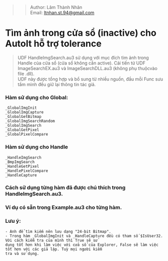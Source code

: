 >> Author: Lâm Thành Nhân\
>> Email: ltnhan.st.94@gmail.com
# Tìm ảnh trong cửa sổ (inactive) cho AutoIt hỗ trợ tolerance
> UDF HandleImgSearch.au3 sử dụng với mục đích tìm ảnh trong Handle của cửa sổ (cửa sổ không cần active). Cải tiến từ UDF ImageSearchEX.au3 và ImageSearchDLL.au3 (không phụ thuộcvào file .dll).\
> UDF này được tổng hợp và bổ sung từ nhiều nguồn, đầu mỗi Func sưu tầm mình đều giữ lại thông tin tác giả.

### Hàm sử dụng cho Global:
    _GlobalImgInit
    _GlobalImgCapture
    _GlobalGetBitmap
    _GlobalImgSearchRandom
    _GlobalImgSearch
    _GlobalGetPixel
    _GlobalPixelCompare
### Hàm sử dụng cho Handle
    _HandleImgSearch
    _BmpImgSearch
    _HandleGetPixel
    _HandlePixelCompare
    _HandleCapture

### Cách sử dụng từng hàm đã được chú thích trong HandleImgSearch.au3.
### Ví dụ có sẵn trong Example.au3 cho từng hàm.
### Lưu ý: 
    - Ảnh để tìm kiếm nên lưu dạng "24-bit Bitmap".
    - Trong hàm _GlobalImgInit và _HandleCapture đều có tham số $IsUser32. Với cách kiểm tra của mình thì True sẽ sử 
    dụng tốt hơn khi làm việc với cửa sổ của Explorer, False sẽ làm việc tốt hơn với các giả lập. Tuỳ mọi người kiểm 
    tra và sử dụng.
